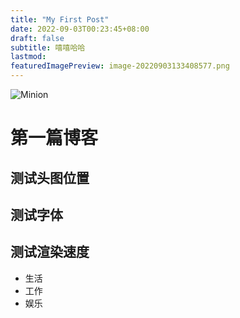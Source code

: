 ```yaml
---
title: "My First Post"
date: 2022-09-03T00:23:45+08:00
draft: false
subtitle: 嘻嘻哈哈
lastmod:
featuredImagePreview: image-20220903133408577.png
---
```

![Minion](https://octodex.github.com/images/minion.png)

# 第一篇博客

## 测试头图位置

## 测试字体

## 测试渲染速度

* 生活
* 工作
* 娱乐
